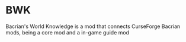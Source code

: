 # BWK
Bacrian's World Knowledge is a mod that connects CurseForge Bacrian mods, being a core mod and a in-game guide mod
